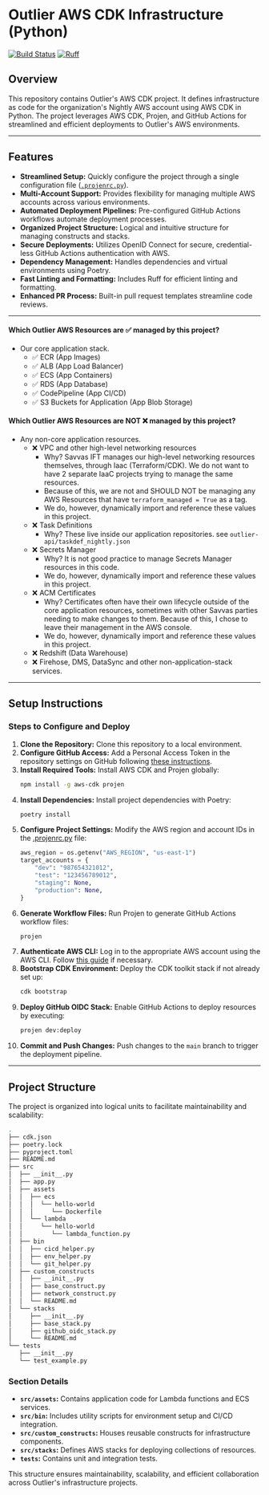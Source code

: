 # Outlier AWS CDK Infrastructure (Python)

[![Build Status](https://github.com/dannysteenman/aws-cdk-starterkit/actions/workflows/build.yml/badge.svg)](https://github.com/...build.yml) [![Ruff](https://img.shields.io/endpoint?url=https://raw.githubusercontent.com/astral-sh/ruff/main/assets/badge/v2.json)](https://github.com/astral-sh/ruff)

## Overview

This repository contains Outlier's AWS CDK project. It defines infrastructure as code for the organization's Nightly AWS account using AWS CDK in Python. The project leverages AWS CDK, Projen, and GitHub Actions for streamlined and efficient deployments to Outlier's AWS environments.

---

## Features

- **Streamlined Setup:** Quickly configure the project through a single configuration file ([`.projenrc.py`](./.projenrc.py)).
- **Multi-Account Support:** Provides flexibility for managing multiple AWS accounts across various environments.
- **Automated Deployment Pipelines:** Pre-configured GitHub Actions workflows automate deployment processes.
- **Organized Project Structure:** Logical and intuitive structure for managing constructs and stacks.
- **Secure Deployments:** Utilizes OpenID Connect for secure, credential-less GitHub Actions authentication with AWS.
- **Dependency Management:** Handles dependencies and virtual environments using Poetry.
- **Fast Linting and Formatting:** Includes Ruff for efficient linting and formatting.
- **Enhanced PR Process:** Built-in pull request templates streamline code reviews.

---

#### Which Outlier AWS Resources are ✅ managed by this project?
- Our core application stack.
  - ✅ ECR (App Images)
  - ✅ ALB (App Load Balancer)
  - ✅ ECS (App Containers)
  - ✅ RDS (App Database)
  - ✅ CodePipeline (App CI/CD)
  - ✅ S3 Buckets for Application (App Blob Storage)

#### Which Outlier AWS Resources are NOT ❌ managed by this project?
- Any non-core application resources.
  - ❌ VPC and other high-level networking resources
    - Why? Savvas IFT manages our high-level networking resources themselves, through Iaac (Terraform/CDK). We do not want to have 2 separate IaaC projects trying to manage the same resources. 
    - Because of this, we are not and SHOULD NOT be managing any AWS Resources that have `terraform_managed = True` as a tag.
    - We do, however, dynamically import and reference these values in this project.
  - ❌ Task Definitions
    - Why? These live inside our application repositories. see `outlier-api/taskdef_nightly.json`
  - ❌ Secrets Manager 
    - Why? It is not good practice to manage Secrets Manager resources in this code. 
    - We do, however, dynamically import and reference these values in this project.
  - ❌ ACM Certificates
    - Why? Certificates often have their own lifecycle outside of the core application resources, sometimes with other Savvas parties needing to make changes to them. Because of this, I chose to leave their management in the AWS console. 
    - We do, however, dynamically import and reference these values in this project.
  - ❌ Redshift (Data Warehouse)
  - ❌ Firehose, DMS, DataSync and other non-application-stack services.

---

## Setup Instructions

### Steps to Configure and Deploy

1. **Clone the Repository:** Clone this repository to a local environment.
2. **Configure GitHub Access:** Add a Personal Access Token in the repository settings on GitHub following [these instructions](https://projen.io/docs/integrations/github/#fine-grained-personal-access-token-beta).
3. **Install Required Tools:** Install AWS CDK and Projen globally:
   ```bash
   npm install -g aws-cdk projen
   ```
4. **Install Dependencies:** Install project dependencies with Poetry:
   ```bash
   poetry install
   ```
5. **Configure Project Settings:** Modify the AWS region and account IDs in the [.projenrc.py](./.projenrc.py) file:
   ```python
   aws_region = os.getenv("AWS_REGION", "us-east-1")
   target_accounts = {
       "dev": "987654321012",
       "test": "123456789012",
       "staging": None,
       "production": None,
   }
   ```
6. **Generate Workflow Files:** Run Projen to generate GitHub Actions workflow files:
   ```bash
   projen
   ```
7. **Authenticate AWS CLI:** Log in to the appropriate AWS account using the AWS CLI. Follow [this guide](https://towardsthecloud.com/set-up-aws-cli-aws-sso) if necessary.
8. **Bootstrap CDK Environment:** Deploy the CDK toolkit stack if not already set up:
   ```bash
   cdk bootstrap
   ```
9. **Deploy GitHub OIDC Stack:** Enable GitHub Actions to deploy resources by executing:
   ```bash
   projen dev:deploy
   ```
10. **Commit and Push Changes:** Push changes to the `main` branch to trigger the deployment pipeline.

---

## Project Structure

The project is organized into logical units to facilitate maintainability and scalability:

```bash
.
├── cdk.json
├── poetry.lock
├── pyproject.toml
├── README.md
├── src
│  ├── __init__.py
│  ├── app.py
│  ├── assets
│  │  ├── ecs
│  │  │  └── hello-world
│  │  │     └── Dockerfile
│  │  └── lambda
│  │     └── hello-world
│  │        └── lambda_function.py
│  ├── bin
│  │  ├── cicd_helper.py
│  │  ├── env_helper.py
│  │  └── git_helper.py
│  ├── custom_constructs
│  │  ├── __init__.py
│  │  ├── base_construct.py
│  │  ├── network_construct.py
│  │  └── README.md
│  └── stacks
│     ├── __init__.py
│     ├── base_stack.py
│     ├── github_oidc_stack.py
│     └── README.md
└── tests
   ├── __init__.py
   └── test_example.py
```

### Section Details
- **`src/assets`:** Contains application code for Lambda functions and ECS services.
- **`src/bin`:** Includes utility scripts for environment setup and CI/CD integration.
- **`src/custom_constructs`:** Houses reusable constructs for infrastructure components.
- **`src/stacks`:** Defines AWS stacks for deploying collections of resources.
- **`tests`:** Contains unit and integration tests.

This structure ensures maintainability, scalability, and efficient collaboration across Outlier's infrastructure projects.